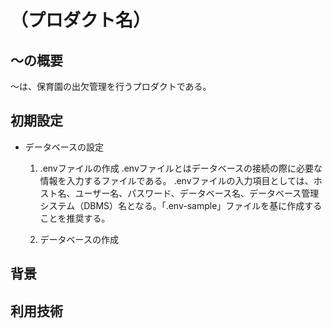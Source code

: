 # （プロダクト名）
## 〜の概要
〜は、保育園の出欠管理を行うプロダクトである。

## 初期設定
- データベースの設定
  1. .envファイルの作成
     .envファイルとはデータベースの接続の際に必要な情報を入力するファイルである。
     .envファイルの入力項目としては、ホスト名、ユーザー名、パスワード、データベース名、データベース管理システム（DBMS）名となる。「.env-sample」ファイルを基に作成することを推奨する。
     
  1. データベースの作成



## 背景

## 利用技術




